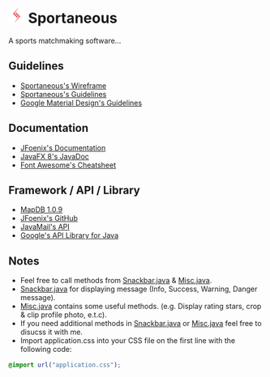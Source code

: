<h1>
	<img src="src/application/assets/img/Sportaneous_small_alt.png" /> Sportaneous
</h1>
A sports matchmaking software...

Guidelines
------
* [Sportaneous's Wireframe](https://unoq8a.axshare.com/home.html)
* [Sportaneous's Guidelines](https://y698fv.axshare.com/#g=1&p=index)
* [Google Material Design's Guidelines](https://material.io/guidelines/)
  
Documentation
------
* [JFoenix's Documentation](http://www.jfoenix.com/documentation.html)
* [JavaFX 8's JavaDoc](https://docs.oracle.com/javase/8/javafx/api/toc.htm)
* [Font Awesome's Cheatsheet](http://fontawesome.io/cheatsheet/)

Framework / API / Library
------
* [MapDB 1.0.9](http://central.maven.org/maven2/org/mapdb/mapdb/1.0.9/mapdb-1.0.9.jar.asc)
* [JFoenix's GitHub](https://github.com/jfoenixadmin/JFoenix)
* [JavaMail's API](https://github.com/javaee/javamail/releases)
* [Google's API Library for Java](https://developers.google.com/api-client-library/java/google-api-java-client/download)

Notes
------
* Feel free to call methods from [Snackbar.java](src/modules/Snackbar.java) & [Misc.java](src/modules/Misc.java).
* [Snackbar.java](src/modules/Snackbar.java) for displaying message (Info, Success, Warning, Danger message).
* [Misc.java](src/modules/Misc.java) contains some useful methods. (e.g. Display rating stars, crop & clip profile photo, e.t.c).
* If you need additional methods in [Snackbar.java](src/modules/Snackbar.java) or [Misc.java](src/modules/Misc.java) feel free to disucss it with me.
* Import application.css into your CSS file on the first line with the following code:
```CSS
@import url("application.css");
```
